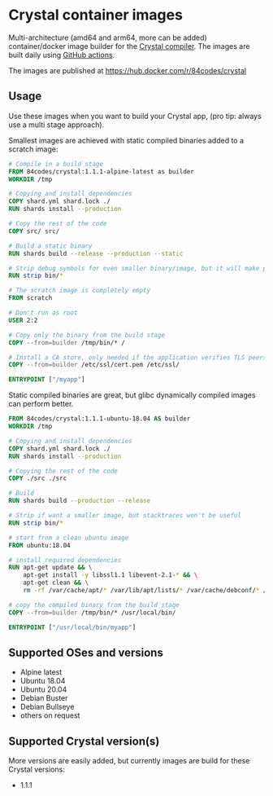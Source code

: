 # Crystal container images

Multi-architecture (amd64 and arm64, more can be added) container/docker image builder for the [Crystal compiler](https://crystal-lang.org/). The images are built daily using [GitHub actions](/.github/workflows/docker.yml).

The images are published at https://hub.docker.com/r/84codes/crystal

## Usage

Use these images when you want to build your Crystal app, (pro tip: always use a multi stage approach).

Smallest images are achieved with static compiled binaries added to a scratch image:

```Dockerfile
# Compile in a build stage
FROM 84codes/crystal:1.1.1-alpine-latest as builder
WORKDIR /tmp

# Copying and install dependencies
COPY shard.yml shard.lock ./
RUN shards install --production

# Copy the rest of the code
COPY src/ src/

# Build a static binary
RUN shards build --release --production --static

# Strip debug symbols for even smaller binary/image, but it will make printed stacktraces look empty
RUN strip bin/*

# The scratch image is completely empty
FROM scratch

# Don't run as root
USER 2:2

# Copy only the binary from the build stage
COPY --from=builder /tmp/bin/* /

# Install a CA store, only needed if the application verifies TLS peers (eg. talk to a https server)
COPY --from=builder /etc/ssl/cert.pem /etc/ssl/

ENTRYPOINT ["/myapp"]
```

Static compiled binaries are great, but glibc dynamically compiled images can perform better.

```Dockerfile
FROM 84codes/crystal:1.1.1-ubuntu-18.04 AS builder
WORKDIR /tmp

# Copying and install dependencies
COPY shard.yml shard.lock ./
RUN shards install --production

# Copying the rest of the code
COPY ./src ./src

# Build
RUN shards build --production --release

# Strip if want a smaller image, but stacktraces won't be useful
RUN strip bin/*

# start from a clean ubuntu image
FROM ubuntu:18.04

# install required dependencies
RUN apt-get update && \
    apt-get install -y libssl1.1 libevent-2.1-* && \
    apt-get clean && \
    rm -rf /var/cache/apt/* /var/lib/apt/lists/* /var/cache/debconf/* /var/log/*

# copy the compiled binary from the build stage
COPY --from=builder /tmp/bin/* /usr/local/bin/

ENTRYPOINT ["/usr/local/bin/myapp"]
```

## Supported OSes and versions

- Alpine latest
- Ubuntu 18.04
- Ubuntu 20.04
- Debian Buster
- Debian Bullseye
- others on request

## Supported Crystal version(s)

More versions are easily added, but currently images are build for these Crystal versions:

- 1.1.1

